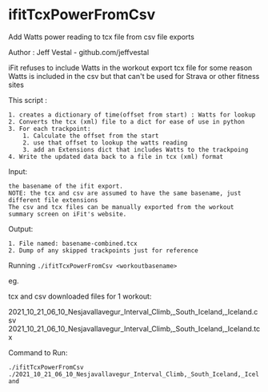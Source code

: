 # ifitTcxPowerFromCsv
Add Watts power reading to tcx file from csv file exports

Author : Jeff Vestal - github.com/jeffvestal

iFit refuses to include Watts in the workout export tcx file for some reason
Watts is included in the csv but that can't be used for Strava or other fitness sites

This script :

    1. creates a dictionary of time(offset from start) : Watts for lookup
    2. Converts the tcx (xml) file to a dict for ease of use in python
    3. For each trackpoint:
        1. Calculate the offset from the start
        2. use that offset to lookup the watts reading
        3. add an Extensions dict that includes Watts to the trackpoing
    4. Write the updated data back to a file in tcx (xml) format
 
Input:

    the basename of the ifit export. 
    NOTE: the tcx and csv are assumed to have the same basename, just different file extensions
    The csv and tcx files can be manually exported from the workout summary screen on iFit's website. 
        
Output:

    1. File named: basename-combined.tcx
    2. Dump of any skipped trackpoints just for reference

Running
`./ifitTcxPowerFromCsv <workoutbasename>`

eg.

tcx and csv downloaded files for 1 workout:

  2021_10_21_06_10_Nesjavallavegur_Interval_Climb,_South_Iceland,_Iceland.csv
  2021_10_21_06_10_Nesjavallavegur_Interval_Climb,_South_Iceland,_Iceland.tcx

Command to Run:

`./ifitTcxPowerFromCsv ./2021_10_21_06_10_Nesjavallavegur_Interval_Climb,_South_Iceland,_Iceland`
